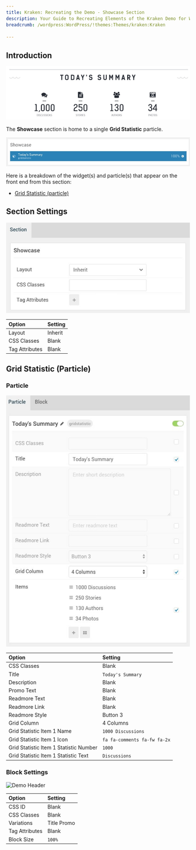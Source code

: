 ```yaml
---
title: Kraken: Recreating the Demo - Showcase Section
description: Your Guide to Recreating Elements of the Kraken Demo for WordPress
breadcrumb: /wordpress:WordPress/!themes:Themes/kraken:Kraken

---
```


## Introduction

![](assets/demo_4.jpeg)

The **Showcase** section is home to a single **Grid Statistic** particle.

![](assets/home_showcase.jpeg)

Here is a breakdown of the widget(s) and particle(s) that appear on the front end from this section:

* [Grid Statistic (particle)](#grid-statistic-(particle))

## Section Settings

![](assets/demo_showcase_settings.jpeg)

| Option           | Setting     |
| :--------------- | :---------- |
| Layout           | Inherit     |
| CSS Classes      | Blank       |
| Tag Attributes   | Blank       |

## Grid Statistic (Particle)

### Particle

![Demo Showcase](assets/demo_showcase_1.jpeg)

| Option                                   | Setting                        |
| :--------------------------------------- | :----------------------------- |
| CSS Classes                              | Blank                          |
| Title                                    | `Today's Summary`              |
| Description                              | Blank                          |
| Promo Text                               | Blank                          |
| Readmore Text                            | Blank                          |
| Readmore Link                            | Blank                          |
| Readmore Style                           | Button 3                       |
| Grid Column                              | 4 Columns                      |
| Grid Statistic Item 1 Name               | `1000 Discussions`             |
| Grid Statistic Item 1 Icon               | `fa fa-comments fa-fw fa-2x`   |
| Grid Statistic Item 1 Statistic Number   | `1000`                         |
| Grid Statistic Item 1 Statistic Text     | `Discussions`                  |

### Block Settings

![Demo Header](demo_showcase_2.jpeg)

| Option           | Setting      |
| :--------------- | :----------- |
| CSS ID           | Blank        |
| CSS Classes      | Blank        |
| Variations       | Title Promo  |
| Tag Attributes   | Blank        |
| Block Size       | `100%`       |
